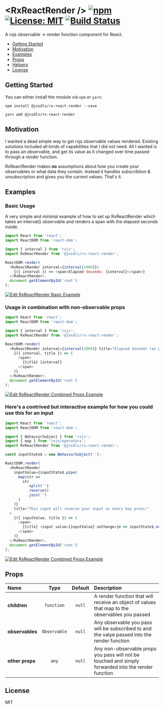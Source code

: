 # &lt;RxReactRender /&gt; [![npm][npm]][npm-url] [![License: MIT](https://img.shields.io/badge/License-MIT-yellow.svg)](https://opensource.org/licenses/MIT) [![Build Status](https://travis-ci.com/jnsdls/rx-react-render.svg?branch=master)](https://travis-ci.com/jnsdls/rx-react-render)

A rxjs observable -> render function component for React.

- [Getting Started](#getting-started)
- [Motivation](#motivation)
- [Examples](#examples)
- [Props](#props)
- [Helpers](#helpers)
- [License](#license)

## Getting Started

You can either install the module via `npm` or `yarn`:

```
npm install @jnsdls/rx-react-render --save
```

```
yarn add @jnsdls/rx-react-render
```

## Motivation

I wanted a dead simple way to get rxjs observable values rendered. Existing solutions included all kinds of capabilities that I did not need. All I wanted is to pass an observable, and get its value as it changed over time passed through a render function.

RxReactRender makes **no** assumptions about how you create your observables or what data they contain. Instead it handles subscribtion & unsubscription and gives you the current values. That's it.

## Examples

### Basic Usage

A very simple and minimal example of how to set up RxReactRender which takes an interval() observable and renders a span with the elapsed seconds inside.

```js
import React from 'react';
import ReactDOM from 'react-dom';

import { interval } from 'rxjs';
import RxReactRender from '@jnsdls/rx-react-render';

ReactDOM.render(
  <RxReactRender interval={interval(1000)}>
    {({ interval }) => <span>Elapsed Seconds: {interval}</span>}
  </RxReactRender>,
  document.getElementById('root')
);
```

[![Edit RxReactRender Basic Example](https://codesandbox.io/static/img/play-codesandbox.svg)](https://codesandbox.io/s/rj2nw0vr5m)

### Usage in combination with non-observable props

```js
import React from 'react';
import ReactDOM from 'react-dom';

import { interval } from 'rxjs';
import RxReactRender from '@jnsdls/rx-react-render';

ReactDOM.render(
  <RxReactRender interval={interval(1000)} title="Elapsed Seconds (as prop):">
    {({ interval, title }) => (
      <span>
        {title} {interval}
      </span>
    )}
  </RxReactRender>,
  document.getElementById('root')
);
```

[![Edit RxReactRender Combined Props Example](https://codesandbox.io/static/img/play-codesandbox.svg)](https://codesandbox.io/s/9jrr01kqy4)

### Here's a contrived **but interactive** example for how you could use this for an input

```js
import React from 'react';
import ReactDOM from 'react-dom';

import { BehaviorSubject } from 'rxjs';
import { map } from 'rxjs/operators';
import RxReactRender from '@jnsdls/rx-react-render';

const inputState$ = new BehaviorSubject('');

ReactDOM.render(
  <RxReactRender
    inputValue={inputState$.pipe(
      map(str =>
        str
          .split('')
          .reverse()
          .join('')
      )
    )}
    title="This input will reverse your input on every key press:"
  >
    {({ inputValue, title }) => (
      <span>
        {title} <input value={inputValue} onChange={e => inputState$.next(e.target.value)} />
      </span>
    )}
  </RxReactRender>,
  document.getElementById('root')
);
```

[![Edit RxReactRender Combined Props Example](https://codesandbox.io/static/img/play-codesandbox.svg)](https://codesandbox.io/s/pyx29lyrq)

## Props

| Name            |     Type     | Default | Description                                                                                         |
| :-------------- | :----------: | :-----: | :-------------------------------------------------------------------------------------------------- |
| **children**    |  `function`  | `null`  | A render function that will receive an object of values that map to the observables you passed      |
| **observables** | `Observable` | `null`  | Any observable you pass will be subscribed to and the valye passed into the render function         |
| **other props** |    `any`     | `null`  | Any non-observable props you pass will not be touched and simply forwarded into the render function |

## License

MIT

[npm]: https://img.shields.io/npm/v/@jnsdls/rx-react-render.svg
[npm-url]: https://npmjs.com/package/@jnsdls/rx-react-render
